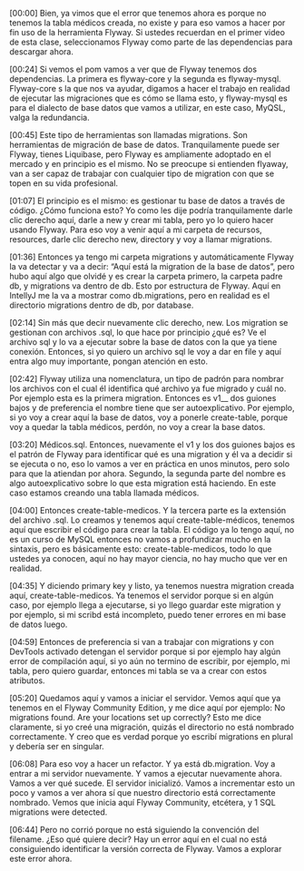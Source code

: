 [00:00] Bien, ya vimos que el error que tenemos ahora es porque no tenemos la tabla médicos creada, no existe y para eso vamos a hacer por fin uso de la herramienta Flyway. Si ustedes recuerdan en el primer video de esta clase, seleccionamos Flyway como parte de las dependencias para descargar ahora.

[00:24] Si vemos el pom vamos a ver que de Flyway tenemos dos dependencias. La primera es flyway-core y la segunda es flyway-mysql. Flyway-core s la que nos va ayudar, digamos a hacer el trabajo en realidad de ejecutar las migraciones que es cómo se llama esto, y flyway-mysql es para el dialecto de base datos que vamos a utilizar, en este caso, MyQSL, valga la redundancia.

[00:45] Este tipo de herramientas son llamadas migrations. Son herramientas de migración de base de datos. Tranquilamente puede ser Flyway, tienes Liquibase, pero Flyway es ampliamente adoptado en el mercado y en principio es el mismo. No se preocupe si entienden flyaway, van a ser capaz de trabajar con cualquier tipo de migration con que se topen en su vida profesional.

[01:07] El principio es el mismo: es gestionar tu base de datos a través de código. ¿Cómo funciona esto? Yo como les dije podría tranquilamente darle clic derecho aquí, darle a new y crear mi tabla, pero yo lo quiero hacer usando Flyway. Para eso voy a venir aquí a mi carpeta de recursos, resources, darle clic derecho new, directory y voy a llamar migrations.

[01:36] Entonces ya tengo mi carpeta migrations y automáticamente Flyway la va detectar y va a decir: “Aquí está la migration de la base de datos”, pero hubo aquí algo que olvidé y es crear la carpeta primero, la carpeta padre db, y migrations va dentro de db. Esto por estructura de Flyway. Aquí en IntellyJ me la va a mostrar como db.migrations, pero en realidad es el directorio migrations dentro de db, por database.

[02:14] Sin más que decir nuevamente clic derecho, new. Los migration se gestionan con archivos .sql, lo que hace por principio ¿qué es? Ve el archivo sql y lo va a ejecutar sobre la base de datos con la que ya tiene conexión. Entonces, si yo quiero un archivo sql le voy a dar en file y aquí entra algo muy importante, pongan atención en esto.

[02:42] Flyway utiliza una nomenclatura, un tipo de padrón para nombrar los archivos con el cual él identifica qué archivo ya fue migrado y cuál no. Por ejemplo esta es la primera migration. Entonces es v1__ dos guiones bajos y de preferencia el nombre tiene que ser autoexplicativo. Por ejemplo, si yo voy a crear aquí la base de datos, voy a ponerle create-table, porque voy a quedar la tabla médicos, perdón, no voy a crear la base datos.

[03:20] Médicos.sql. Entonces, nuevamente el v1 y los dos guiones bajos es el patrón de Flyway para identificar qué es una migration y él va a decidir si se ejecuta o no, eso lo vamos a ver en práctica en unos minutos, pero solo para que la atiendan por ahora. Segundo, la segunda parte del nombre es algo autoexplicativo sobre lo que esta migration está haciendo. En este caso estamos creando una tabla llamada médicos.

[04:00] Entonces create-table-medicos. Y la tercera parte es la extensión del archivo .sql. Lo creamos y tenemos aquí create-table-médicos, tenemos aquí que escribir el código para crear la tabla. El código ya lo tengo aquí, no es un curso de MySQL entonces no vamos a profundizar mucho en la sintaxis, pero es básicamente esto: create-table-medicos, todo lo que ustedes ya conocen, aquí no hay mayor ciencia, no hay mucho que ver en realidad.

[04:35] Y diciendo primary key y listo, ya tenemos nuestra migration creada aquí, create-table-medicos. Ya tenemos el servidor porque si en algún caso, por ejemplo llega a ejecutarse, si yo llego guardar este migration y por ejemplo, si mi scribd está incompleto, puedo tener errores en mi base de datos luego.

[04:59] Entonces de preferencia si van a trabajar con migrations y con DevTools activado detengan el servidor porque si por ejemplo hay algún error de compilación aquí, si yo aún no termino de escribir, por ejemplo, mi tabla, pero quiero guardar, entonces mi tabla se va a crear con estos atributos.

[05:20] Quedamos aquí y vamos a iniciar el servidor. Vemos aquí que ya tenemos en el Flyway Community Edition, y me dice aquí por ejemplo: No migrations found. Are your locations set up correctly? Esto me dice claramente, si yo creé una migración, quizás el directorio no está nombrado correctamente. Y creo que es verdad porque yo escribí migrations en plural y debería ser en singular.

[06:08] Para eso voy a hacer un refactor. Y ya está db.migration. Voy a entrar a mi servidor nuevamente. Y vamos a ejecutar nuevamente ahora. Vamos a ver qué sucede. El servidor inicializó. Vamos a incrementar esto un poco y vamos a ver ahora sí que nuestro directorio está correctamente nombrado. Vemos que inicia aquí Flyway Community, etcétera, y 1 SQL migrations were detected.

[06:44] Pero no corrió porque no está siguiendo la convención del filename. ¿Eso qué quiere decir? Hay un error aquí en el cual no está consiguiendo identificar la versión correcta de Flyway. Vamos a explorar este error ahora.
